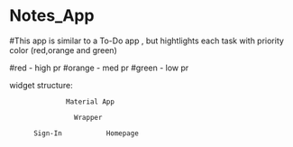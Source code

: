 # Notes_App

#This app is similar to a To-Do app , but hightlights each task with priority color (red,orange and green)

#red - high pr
#orange - med pr
#green - low pr

widget structure:

                  Material App
                  
                    Wrapper
                    
          Sign-In           Homepage
